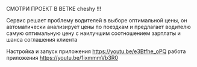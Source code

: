 СМОТРИ ПРОЕКТ В ВЕТКЕ cheshy !!!

Сервис решает проблему водителей в выборе оптимальной цены, он автоматически анализирует цены по поездкам и предлагает водителю самую оптимальную цену с наилучшим соотношением зарплаты и шанса соглашения клиента

Настройка и запуск приложения https://youtu.be/e3Btfhe_oPQ работа приложения https://youtu.be/1ixmmmVb3R0
